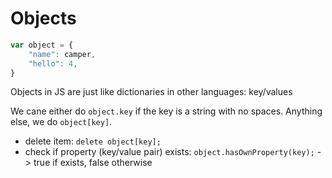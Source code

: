 # Objects

```javascript
var object = {
    "name": camper,
    "hello": 4,
}
```

Objects in JS are just like dictionaries in other languages: key/values

We cane either do `object.key` if the key is a string with no spaces. Anything else, we do `object[key]`.

- delete item: `delete object[key];`
- check if property (key/value pair) exists: `object.hasOwnProperty(key);` -> true if exists, false otherwise